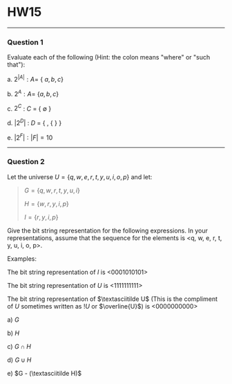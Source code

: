 # HW15
---
### Question 1
Evaluate each of the following (Hint: the colon means "where" or "such that"):

a. $2^{|A|} : A =$ \{ $a, b, c$\}

b. $2^{A} : A =$ \{$a, b, c$\}

c. $2^{C}$ : $C$ = \{  $\emptyset$  \}

d. $|2^{D}|$  :  $D$ = \{ , \{ \} \}

e. $|2^{F}| : |F| = 10$

---
### Question 2

Let the universe $U = \{q, w, e, r, t, y, u, i, o, p\}$ and let:
> $G = \{q, w, r, t, y, u, i\}$
>
>$H = \{w, r, y, i, p\}$
> 
>$I = \{r, y, i, p\}$  

Give the bit string representation for the following expressions. In your representations, assume that the sequence for the elements is \<q, w, e, r, t, y, u, i, o, p\>.

Examples: 

The bit string representation of $I$ is \<0001010101\>

The bit string representation of $U$ is \<1111111111\>

The bit string representation of $\textasciitilde U$ (This is the compliment of $U$ sometimes written as $!U$ or $\overline{U}$) is \<0000000000\>

a) $G$

b) $H$ 

c) $G \cap H$

d) $G \cup H$

e) $G - (\textasciitilde H)$
